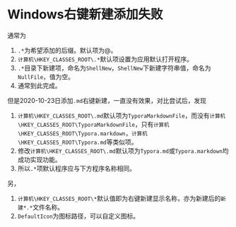 # Windows右键新建添加失败

通常为

1. `.*`为希望添加的后缀。默认项为@。
2. `计算机\HKEY_CLASSES_ROOT\.*`默认项设置为应用默认打开程序。
3. `.*`目录下新建项，命名为`ShellNew`，`ShellNew`下新建字符串值，命名为`NullFile`，值为空。
4. 通常到此完成。

但是2020-10-23日添加`.md`右键新建，一直没有效果，对比尝试后，发现

1. `计算机\HKEY_CLASSES_ROOT\.md`默认项为`TyporaMarkdownFile`，而没有`计算机\HKEY_CLASSES_ROOT\TyporaMarkdownFile`，只有`计算机\HKEY_CLASSES_ROOT\Typora.markdown`，`计算机\HKEY_CLASSES_ROOT\Typora.md`等类似项。
2. 修改`计算机\HKEY_CLASSES_ROOT\.md`默认项为`Typora.md`或`Typora.markdown`均成功实现功能。
3. 所以`.*`项默认程序应与下方程序名称相同。

另，

1. `计算机\HKEY_CLASSES_ROOT\*`默认值即为右键新建显示名称，亦为新建后的`新建*.*`文件名称。
2. `DefaultIcon`为图标路径，可以自定义图标。

